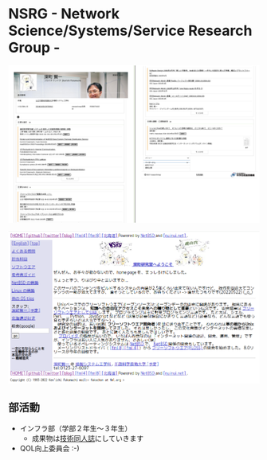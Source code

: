# NSRG - Network Science/Systems/Service Research Group -

[![](images/page-researchmap.png)](https://researchmap.jp/fukamachi-fmlorg)

[![](images/page-www.nsrg.fml.org.png)](https://www.nsrg.fml.org/)


## 部活動

- インフラ部（学部２年生～３年生）
    - 成果物は[技術同人誌](https://github.com/techbooks-fmlorg)にしていきます
- QOL向上委員会 :-)

